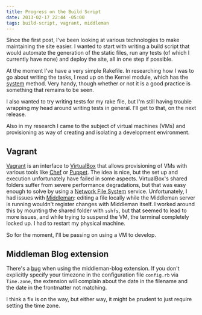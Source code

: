 ```yaml
---
title: Progress on the Build Script
date: 2013-02-17 22:44 -05:00
tags: build-script, vagrant, middleman
---
```


Since the first post, I've been looking at various technologies to make
maintaining the site easier.<!--more--> I wanted to start with
writing a build script that would automate the generation of the static files,
run any tests (of which I currently have none) and deploy the site, all in one
step if possible.

At the moment I've have a very simple Rakefile. In researching how I was to go
about writing the tasks, I read up on the Kernel module, which has the
[system](http://http://www.ruby-doc.org/core-1.9.3/Kernel.html#method-i-system)
method. Very handy, though whether or not it is a good practice is something
that remains to be seen.

I also wanted to try writing tests for my rake file, but I'm still having
trouble wrapping my head around writing tests in general. I'll get to that, on
the next release.

Also in my research I came to the subject of virtual machines (VMs) and
provisioning as way of creating and isolating a development environment.

## Vagrant

[Vagrant](http://www.vagrantup.com) is an interface to
[VirtualBox](http://www.virtualbox.com) that allows provisioning of VMs with
various tools like [Chef](http://www.opscode.com/chef/) or
[Puppet](http://puppetlabs.com/puppet). The idea is nice, but the set up and
execution unfortunately have failed in some aspects. VirtualBox's shared folders
suffer from severe performance degradations, but that was easy enough to solve
by using a [Network File
System](http://en.wikipedia.org/wiki/Network_File_System_(protocol)) service.
Unfortunately, I had issues with [Middleman](http://middlemanapp.com): editing a
file locally while the Middleman server is running wouldn't register changes
with Middleman itself. I worked around this by mounting the shared folder with
`sshfs`, but that seemed to lead to more issues, and while trying to suspend the
VM, the terminal completely locked up. I had to restart my physical machine.

So for the moment, I'll be passing on using a VM to develop.

## Middleman Blog extension

There's a [bug](https://github.com/middleman/middleman-blog/issues/94) when
using the middleman-blog extension. If you don't explicitly specify your
timezone in the configuration file `config.rb` via `Time.zone`, the extension
will complain about the date in the filename and the date in the frontmatter not
matching.

I think a fix is on the way, but either way, it might be prudent to just require
setting the time zone.
